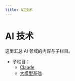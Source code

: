 ```yaml
---
title: AI技术
---
```


# AI 技术

这里汇总 AI 领域的内容与子栏目。

- 子栏目：
  - [Claude](/ai/claude/)
  - [大模型基础](/ai/foundations-of-llms/)

